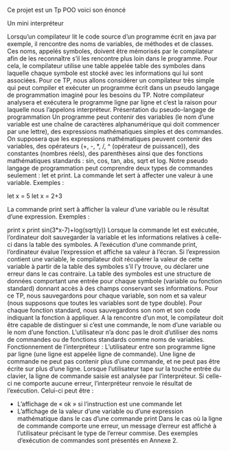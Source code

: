 Ce projet est un Tp POO voici son énoncé

Un mini interpréteur

Lorsqu’un compilateur lit le code source d’un programme écrit en java par exemple, il
rencontre des noms de variables, de méthodes et de classes. Ces noms, appelés symboles,
doivent être mémorisés par le compilateur afin de les reconnaître s’il les rencontre plus
loin dans le programme. Pour cela, le compilateur utilise une table appelée table des
symboles dans laquelle chaque symbole est stocké avec les informations qui lui sont
associées.
Pour ce TP, nous allons considérer un compilateur très simple qui peut compiler et
exécuter un programme écrit dans un pseudo langage de programmation imaginé pour
les besoins du TP. Notre compilateur analysera et exécutera le programme ligne par ligne
et c’est la raison pour laquelle nous l’appelons interpréteur.
Présentation du pseudo-langage de programmation
Un programme peut contenir des variables (le nom d’une variable est une chaîne de
caractères alphanumérique qui doit commencer par une lettre), des expressions
mathématiques simples et des commandes. On supposera que les expressions
mathématiques peuvent contenir des variables, des opérateurs (+, -, *, /, ^ (opérateur de
puissance)), des constantes (nombres réels), des parenthèses ainsi que des fonctions
mathématiques standards : sin, cos, tan, abs, sqrt et log.
Notre pseudo langage de programmation peut comprendre deux types de commandes
seulement : let et print.
La commande let sert à affecter une valeur à une variable. Exemples :

let x = 5
let x = 2+3

La commande print sert à afficher la valeur d’une variable ou le résultat d’une expression.
Exemples :

print x
print sin(3*x-7)+log(sqrt(y))
Lorsque la commande let est exécutée, l’ordinateur doit sauvegarder la variable et les
informations relatives à celle-ci dans la table des symboles. A l’exécution d’une commande
print, l’ordinateur évalue l’expression et affiche sa valeur à l’écran. Si l’expression
contient une variable, le compilateur doit récupérer la valeur de cette variable à partir de
la table des symboles s’il l’y trouve, ou déclarer une erreur dans le cas contraire.
La table des symboles est une structure de données comportant une entrée pour chaque
symbole (variable ou fonction standard) donnant accès à des champs conservant ses
informations. Pour ce TP, nous sauvegardons pour chaque variable, son nom et sa valeur
(nous supposons que toutes les variables sont de type double). Pour chaque fonction
standard, nous sauvegardons son nom et son code indiquant la fonction à appliquer.
A la rencontre d’un mot, le compilateur doit être capable de distinguer si c’est une
commande, le nom d’une variable ou le nom d’une fonction. L’utilisateur n’a donc pas le
droit d’utiliser des noms de commandes ou de fonctions standards comme noms de
variables.
Fonctionnement de l’interpréteur :
L’utilisateur entre son programme ligne par ligne (une ligne est appelée ligne de
commande). Une ligne de commande ne peut pas contenir plus d’une commande, et ne
peut pas être écrite sur plus d’une ligne. Lorsque l’utilisateur tape sur la touche entrée du
clavier, la ligne de commande saisie est analysée par l’interpréteur. Si celle-ci ne comporte
aucune erreur, l’interpréteur renvoie le résultat de l’exécution. Celui-ci peut être :
- L’affichage de « ok » si l’instruction est une commande let
- L’affichage de la valeur d’une variable ou d’une expression mathématique dans le
cas d’une commande print
Dans le cas où la ligne de commande comporte une erreur, un message d’erreur est affiché
à l’utilisateur précisant le type de l’erreur commise. Des exemples d’exécution de
commandes sont présentés en Annexe 2.
